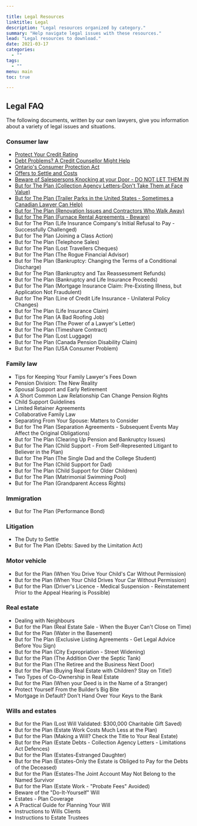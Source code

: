 ```yaml
---

title: Legal Resources
linktitle: Legal
description: "Legal resources organized by category."
summary: "Help navigate legal issues with these resources."
lead: "Legal resources to download."
date: 2021-03-17
categories:
  - ""
tags:
  - ""
menu: main
toc: true

---
```


## Legal FAQ

The following documents, written by our own lawyers, give you information about a variety of legal issues and situations.

### Consumer law
- [Protect Your Credit Rating](../../../static/pdf/Protect_your_credit_rating-en.pdf)
- [Debt Problems? A Credit Counsellor Might Help](../../../static/pdf/Debt_problems-en.pdf)  
- [Ontario's Consumer Protection Act](../../../static/pdf/Ontario_Consumer_Protection_Act-en.pdf)
- [Offers to Settle and Costs](../../../static/pdf/Offers%20to%20Settle%20and%20Costs.pdf)  
- [Beware of Salespersons Knocking at your Door - DO NOT LET THEM IN](../../../static/pdf/2019%20Paul%20-%20Beware%20the%20Salespersons.pdf)
- [But for The Plan (Collection Agency Letters-Don't Take Them at Face Value)](../../../static/pdf/2018%20Jonathon%20-%20Collection%20Agency%20Letters.pdf)
- [But for The Plan (Trailer Parks in the United States - Sometimes a Canadian Lawyer Can Help)](../../../static/pdf/BUT%20FOR%20THE%20PLAN,%20Trailer%20Parks%20in%20the%20United%20States.pdf)
- [But for The Plan (Renovation Issues and Contractors Who Walk Away)](../../../static/pdf/BUT%20FOR%20THE%20PLAN%202019%20Bill%20-%20Renovation%20Issues.pdf)
- [But for The Plan (Furnace Rental Agreements - Beware)](../../../static/pdf/BUT%20FOR%20THE%20PLAN%202018%20Frank%20Furnace%20Rental%20Agreements.pdf)
- But for The Plan (Life Insurance Company's Initial Refusal to Pay - Successfully Challenged)
- But for The Plan (Joining a Class Action)
- But for The Plan (Telephone Sales)
- But for The Plan (Lost Travellers Cheques)
- But for The Plan (The Rogue Financial Advisor)
- But for The Plan (Bankruptcy: Changing the Terms of a Conditional Discharge)
- But for The Plan (Bankruptcy and Tax Reassessment Refunds)
- But for The Plan (Bankruptcy and Life Insurance Proceeds)
- But for The Plan (Mortgage Insurance Claim: Pre-Existing Illness, but Application Not Fraudulent)
- But for The Plan (Line of Credit Life Insurance - Unilateral Policy Changes)
- But for The Plan (Life Insurance Claim)
- But for The Plan (A Bad Roofing Job)
- But for The Plan (The Power of a Lawyer's Letter)
- But for The Plan (Timeshare Contract)
- But for The Plan (Lost Luggage)
- But for The Plan (Canada Pension Disability Claim)
- But for The Plan (USA Consumer Problem)  

### Family law

- Tips for Keeping Your Family Lawyer's Fees Down
- Pension Division: The New Reality
- Spousal Support and Early Retirement
- A Short Common Law Relationship Can Change Pension Rights
- Child Support Guidelines
- Limited Retainer Agreements
- Collaborative Family Law
- Separating From Your Spouse: Matters to Consider
- But for The Plan (Separation Agreements - Subsequent Events May Affect
the Original Obligations)
- But for The Plan (Clearing Up Pension and Bankruptcy Issues)
- But for The Plan (Child Support - From Self-Represented Litigant to Believer in the Plan)
- But for The Plan (The Single Dad and the College Student)
- But for The Plan (Child Support for Dad)
- But for The Plan (Child Support for Older Children)
- But for The Plan (Matrimonial Swimming Pool)
- But for The Plan (Grandparent Access Rights)

### Immigration

- But for The Plan (Performance Bond)

### Litigation

- The Duty to Settle
- But for The Plan (Debts: Saved by the Limitation Act)

### Motor vehicle

- But for the Plan (When You Drive Your Child's Car Without Permission)
- But for the Plan (When Your Child Drives Your Car Without Permission)
- But for the Plan (Driver's Licence - Medical Suspension - Reinstatement Prior to the Appeal Hearing is Possible)

### Real estate

- Dealing with Neighbours
- But for the Plan (Real Estate Sale - When the Buyer Can't Close on Time)
- But for the Plan (Water in the Basement)
- But for The Plan (Exclusive Listing Agreements - Get Legal Advice Before You Sign)
- But for the Plan (City Expropriation - Street Widening)
- But for the Plan (The Addition Over the Septic Tank)
- But for the Plan (The Retiree and the Business Next Door)
- But for the Plan (Buying Real Estate with Children? Stay on Title!)
- Two Types of Co-Ownership in Real Estate
- But for the Plan (When your Deed is in the Name of a Stranger)
- Protect Yourself From the Builder’s Big Bite
- Mortgage in Default? Don't Hand Over Your Keys to the Bank

### Wills and estates

- But for the Plan (Lost Will Validated: $300,000 Charitable Gift Saved)
- But for the Plan (Estate Work Costs Much Less at the Plan)
- But for the Plan (Making a Will? Check the Title to Your Real Estate)
- But for the Plan (Estate Debts - Collection Agency Letters - Limitations Act Defences)
- But for the Plan (Estates-Estranged Daughter)
- But for the Plan (Estates-Only the Estate is Obliged to Pay for the Debts of the Deceased)
- But for the Plan (Estates-The Joint Account May Not Belong to the Named Survivor
- But for the Plan (Estate Work - "Probate Fees" Avoided)
- Beware of the "Do-It-Yourself" Will
- Estates - Plan Coverage
- A Practical Guide for Planning Your Will
- Instructions to Wills Clients
- Instructions to Estate Trustees